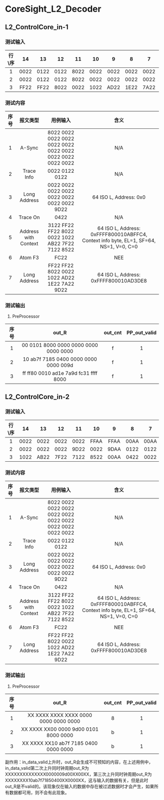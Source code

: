 # CoreSight_L2_Decoder

## L2_ControlCore_in-1

### 测试输入

| 行\序 | 14 | 13 | 12 | 11 | 10 | 9 | 8 | 7 | 6 | 5 | 4 | 3 | 2 | 1 | 0 |
| :-: | :-: | :-: | :-: | :-: | :-: | :-: | :-: | :-: | :-: | :-: | :-: | :-: | :-: | :-: | :-: |
| 1 | 0022 | 0122 | 0122 | 8022 | 0022 | 0022 | 0022 | 0022 | 0022 | 0022 | 0022 | 0022 | 0022 | 0022 | 0022 |
| 2 | 0022 | 0122 | 0122 | 8022 | 0022 | 0022 | 0022 | 0022 | 0022 | 0022 | 0022 | 0022 | 0022 | 0022 | 0022 |
| 3 | FF22 | FF22 | 8022 | 0022 | 1022 | AD22 | 1E22 | 7A22 | 9D22 | FC22 | 3122 | FF22 | FF22 | 8022 | 0022 |

### 测试内容

| 序号      | 报文类型 | 用例输入 | 含义 |
| :----: | :--: | :------------------------------: | :---: |
| 1     | A-Sync     | 8022 0022 0022 0022 0022 0022 0022 0022 0022 0022 0022 0022   | N/A |
| 2   | Trace Info       |  0022 0122 0122 | N/A |
| 3   | Long Address      | 0022 0022 0022 0022 0022 0022 0022 0022 9D22 | 64 ISO L, Address: 0x0 |
| 4   | Trace On       | 0422 | N/A |
| 5   | Address with Context       | 3122 FF22 FF22 8022 0022 1022 AB22 7F22 7122 8522 | 64 ISO L, Address: 0xFFFF800010ABFFC4, Context info byte, EL=1, SF=64, NS=1, V=0, C=0 |
| 6   | Atom F3       | FC22 | NEE |
| 7   | Long Address       | FF22 FF22 8022 0022 1022 AD22 1E22 7A22 9D22 | 64 ISO L, Address: 0xFFFF800010AD3DE8 |

### 测试输出

1. PreProcessor

| 序号      | out_R | out_cnt | PP_out_valid |
| :----: | :---: | :-----------------: | :---: |
| 1 | 00 0101 8000 0000 0000 0000 0000 0000     | f  | 1  |
| 2 | 10 ab7f 7185 0400 0000 0000 0000 009d       |  f | 1  |
| 3 | ff ff80 0010 ad1e 7a9d fc31 ffff 8000       |  f | 1  |

## L2_ControlCore_in-2

### 测试输入

| 行\序 | 14 | 13 | 12 | 11 | 10 | 9 | 8 | 7 | 6 | 5 | 4 | 3 | 2 | 1 | 0 |
| :-: | :-: | :-: | :-: | :-: | :-: | :-: | :-: | :-: | :-: | :-: | :-: | :-: | :-: | :-: | :-: |
| 1 | 0022 | 0022 | 0022 | 0022 | FFAA | FFAA | 00AA | 00AA | 9DAA | AAFF | 0022 | 0022 | 0022 | 0022 | 22FF |
| 2 | 0022 | 0022 | 0022 | 9D22 | 0022 | 9DAA | 0122 | 0122 | 8022 | 9DAA | 0022 | 9DAA | 0022 | 9DAA | 0022 |
| 3 | 1022 | AB22 | 7F22 | 7122 | 8522 | 00AA | 0422 | 0022 | 00AA | 0022 | 0022 | 00AA | 0022 | 0022 | 00AA |

### 测试内容

| 序号      | 报文类型 | 用例输入 | 含义 |
| :----: | :--: | :------------------------------: | :---: |
| 1     | A-Sync     | 8022 0022 0022 0022 0022 0022 0022 0022 0022 0022 0022 0022   | N/A |
| 2   | Trace Info       |  0022 0122 0122 | N/A |
| 3   | Long Address      | 0022 0022 0022 0022 0022 0022 0022 0022 9D22 | 64 ISO L, Address: 0x0 |
| 4   | Trace On       | 0422 | N/A |
| 5   | Address with Context       | 3122 FF22 FF22 8022 0022 1022 AB22 7F22 7122 8522 | 64 ISO L, Address: 0xFFFF800010ABFFC4, Context info byte, EL=1, SF=64, NS=1, V=0, C=0 |
| 6   | Atom F3       | FC22 | NEE |
| 7   | Long Address       | FF22 FF22 8022 0022 1022 AD22 1E22 7A22 9D22 | 64 ISO L, Address: 0xFFFF800010AD3DE8 |

### 测试输出

1. PreProcessor

| 序号    | out_R | out_cnt | PP_out_valid |
| :----: | :---: | :-----------------: | :---: |
| 1 | XX XXXX XXXX XXXX 0000 0000 0000 0000 | 8 | 1 |
| 2 | XX XXXX XX00 0000 9d00 0101 8000 0000 | b | 1 |
| 3 | XX XXXX XX10 ab7f 7185 0400 0000 0000 | b | 1 |

副作用：in_data_valid上升时，out_R会生成不可预知的内容，在上述用例中，in_data_valid第二次上升同时钟周期out_R为XXXXXXXXXXXXXX0000009d00XX00XX，第三次上升同时钟周期out_R为XXXXXXXX10ab7f71850400XX0000XX，这与输入的数据有关，但是此时out_R是不valid的。该现象仅在输入的数据中存在被过滤数据时才会产生，如果所有数据都可用，则不会有此现象。


